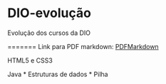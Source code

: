 # DIO-evolução
Evolução dos cursos da DIO

=======
Link para PDF markdown: [PDFMarkdown](https://github.com/gustavoguanabara/git-github/blob/master/manuais-PDF/guia-markdown.pdf)

HTML5 e CSS3

Java
	* Estruturas de dados
		* Pilha


